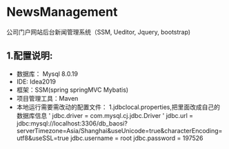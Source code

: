 # NewsManagement
公司门户网站后台新闻管理系统（SSM, Ueditor, Jquery, bootstrap) <br>
## 1.配置说明:<br>
* 数据库： Mysql 8.0.19  
* IDE: Idea2019
* 框架：SSM(spring springMVC Mybatis)
* 项目管理工具：Maven
* 本地运行需要需改动的配置文件：
1.jdbclocal.properties,把里面改成自己的数据库信息
' jdbc.driver = com.mysql.cj.jdbc.Driver '
jdbc.url = jdbc:mysql://localhost:3306/db_baosi?serverTimezone=Asia/Shanghai&useUnicode=true&characterEncoding=utf8&useSSL=true
jdbc.username = root
jdbc.password = 197526






